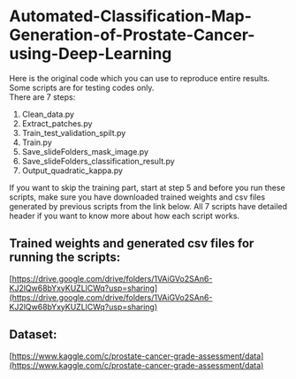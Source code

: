 # Automated-Classification-Map-Generation-of-Prostate-Cancer-using-Deep-Learning
Here is the original code which you can use to reproduce entire results. Some scripts are for testing codes only.  
There are 7 steps:

1. Clean_data.py
2. Extract_patches.py
3. Train_test_validation_spilt.py
4. Train.py
5. Save_slideFolders_mask_image.py
6. Save_slideFolders_classification_result.py
7. Output_quadratic_kappa.py

If you want to skip the training part, start at step 5 and before you run these scripts, make sure you have downloaded trained weights and csv files generated by previous scripts from the link below. All 7 scripts have detailed header if you want to know more about how each script works.
## Trained weights and generated csv files for running the scripts:  
[https://drive.google.com/drive/folders/1VAiGVo2SAn6-KJ2lQw68bYxyKUZLlCWq?usp=sharing](https://drive.google.com/drive/folders/1VAiGVo2SAn6-KJ2lQw68bYxyKUZLlCWq?usp=sharing)
## Dataset:  
[https://www.kaggle.com/c/prostate-cancer-grade-assessment/data](https://www.kaggle.com/c/prostate-cancer-grade-assessment/data)
